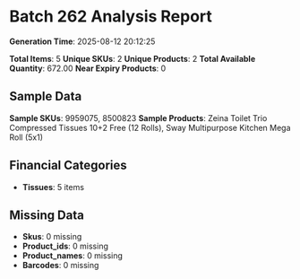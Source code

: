 # Batch 262 Analysis Report

**Generation Time**: 2025-08-12 20:12:25

**Total Items**: 5
**Unique SKUs**: 2
**Unique Products**: 2
**Total Available Quantity**: 672.00
**Near Expiry Products**: 0

## Sample Data
**Sample SKUs**: 9959075, 8500823
**Sample Products**: Zeina Toilet Trio Compressed Tissues 10+2 Free (12 Rolls), Sway Multipurpose Kitchen Mega Roll (5x1)

## Financial Categories
- **Tissues**: 5 items

## Missing Data
- **Skus**: 0 missing
- **Product_ids**: 0 missing
- **Product_names**: 0 missing
- **Barcodes**: 0 missing
